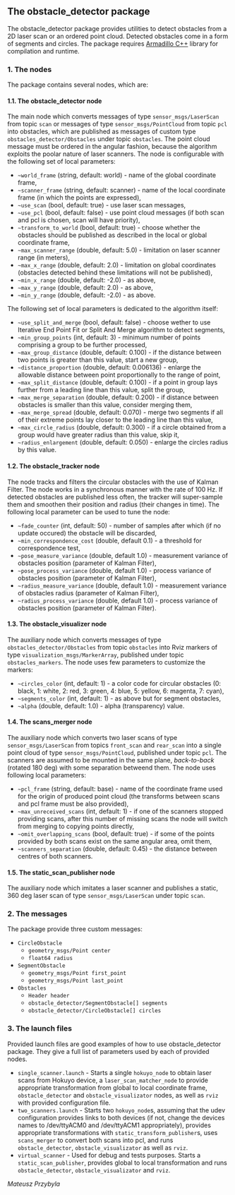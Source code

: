 ## The obstacle_detector package 

The obstacle_detector package provides utilities to detect obstacles from a 2D laser scan or an ordered point cloud. Detected obstacles come in a form of segments and circles. The package requires [Armadillo C++](http://arma.sourceforge.net) library for compilation and runtime.

### 1. The nodes

The package contains several nodes, which are:

#### 1.1. The obstacle_detector node 
The main node which converts messages of type `sensor_msgs/LaserScan` from topic `scan` or messages of type `sensor_msgs/PointCloud` from topic `pcl` into obstacles, which are published as messages of custom type `obstacles_detector/Obstacles` under topic `obstacles`. The point cloud message must be ordered in the angular fashion, because the algorithm exploits the poolar nature of laser scanners. The node is configurable with the following set of local parameters:

* `~world_frame` (string, default: world) - name of the global coordinate frame,
* `~scanner_frame` (string, default: scanner) - name of the local coordinate frame (in which the points are expressed),
* `~use_scan` (bool, default: true) - use laser scan messages,
* `~use_pcl` (bool, default: false) - use point cloud messages (if both scan and pcl is chosen, scan will have priority),
* `~transform_to_world` (bool, default: true) - choose whether the obstacles should be published as described in the local or global coordinate frame,
* `~max_scanner_range` (double, default: 5.0) - limitation on laser scanner range (in meters),
* `~max_x_range` (double, default: 2.0) - limitation on global coordinates (obstacles detected behind these limitations will not be published),
* `~min_x_range` (double, default: -2.0) - as above,
* `~max_y_range` (double, default: 2.0) - as above,
* `~min_y_range` (double, default: -2.0) - as above.

The following set of local parameters is dedicated to the algorithm itself:

* `~use_split_and_merge` (bool, default: false) - choose wether to use Iterative End Point Fit or Split And Merge algorithm to detect segments,
* `~min_group_points` (int, default: 3) - minimum number of points comprising a group to be further processed,
* `~max_group_distance` (double, default: 0.100) - if the distance between two points is greater than this value, start a new group,
* `~distance_proportion` (double, default: 0.006136) - enlarge the allowable distance between point proportionally to the range of point,
* `~max_split_distance` (double, default: 0.100) - if a point in group lays further from a leading line than this value, split the group, 
* `~max_merge_separation` (double, default: 0.200) - if distance between obstacles is smaller than this value, consider merging them,
* `~max_merge_spread` (double, default: 0.070) - merge two segments if all of their extreme points lay closer to the leading line than this value,
* `~max_circle_radius` (double, default: 0.300) - if a circle obtained from a group would have greater radius than this value, skip it, 
* `~radius_enlargement` (double, default: 0.050) - enlarge the circles radius by this value.

#### 1.2. The obstacle_tracker node
The node tracks and filters the circular obstacles with the use of Kalman Filter. The node works in a synchronous manner with the rate of 100 Hz. If detected obstacles are published less often, the tracker will super-sample them and smoothen their position and radius (their changes in time). The following local parameter can be used to tune the node:

* `~fade_counter` (int, default: 50) - number of samples after which (if no update occured) the obstacle will be discarded,
* `~min_correspondence_cost` (double, default 0.1) - a threshold for correspondence test,
* `~pose_measure_variance` (double, default 1.0) - measurement variance of obstacles position (parameter of Kalman Filter),
* `~pose_process_variance` (double, default 1.0) - process variance of obstacles position (parameter of Kalman Filter),
* `~radius_measure_variance` (double, default 1.0) - measurement variance of obstacles radius (parameter of Kalman Filter),
* `~radius_process_variance` (double, default 1.0) - process variance of obstacles position (parameter of Kalman Filter).

#### 1.3. The obstacle_visualizer node
The auxiliary node which converts messages of type `obstacles_detector/Obstacles` from topic `obstacles` into Rviz markers of type `visualization_msgs/MarkerArray`, published under topic `obstacles_markers`. The node uses few parameters to customize the markers:

* `~circles_color` (int, default: 1) - a color code for circular obstacles (0: black, 1: white, 2: red, 3: green, 4: blue, 5: yellow, 6: magenta, 7: cyan), 
* `~segments_color` (int, default: 1) - as above but for segment obstacles,
* `~alpha` (double, default: 1.0) - alpha (transparency) value.


#### 1.4. The scans_merger node 
The auxiliary node which converts two laser scans of type `sensor_msgs/LaserScan` from topics `front_scan` and `rear_scan` into a single point cloud of type `sensor_msgs/PointCloud`, published under topic `pcl`. The scanners are assumed to be mounted in the same plane, _back-to-back_ (rotated 180 deg) with some separation betweend them. The node uses following local parameters:

* `~pcl_frame` (string, default: base) - name of the coordinate frame used for the origin of produced point cloud (the transforms between scans and pcl frame must be also provided),
* `~max_unreceived_scans` (int, default: 1) - if one of the scanners stopped providing scans, after this number of missing scans the node will switch from merging to copying points directly,
* `~omit_overlapping_scans` (bool, default: true) - if some of the points provided by both scans exist on the same angular area, omit them,
* `~scanners_separation` (double, default: 0.45) - the distance between centres of both scanners.

#### 1.5. The static_scan_publisher node
The auxiliary node which imitates a laser scanner and publishes a static, 360 deg laser scan of type `sensor_msgs/LaserScan` under topic `scan`.

### 2. The messages

The package provide three custom messages:

* `CircleObstacle`
  * `geometry_msgs/Point center`
  * `float64 radius`
* `SegmentObstacle`
  * `geometry_msgs/Point first_point`
  * `geometry_msgs/Point last_point`
* `Obstacles`
  * `Header header`
  * `obstacle_detector/SegmentObstacle[] segments`
  * `obstacle_detector/CircleObstacle[] circles`

### 3. The launch files

Provided launch files are good examples of how to use obstacle_detector package. They give a full list of parameters used by each of provided nodes.

* `single_scanner.launch` - Starts a single `hokuyo_node` to obtain laser scans from Hokuyo device, a `laser_scan_matcher_node` to provide appropriate transformation from global to local coordinate frame, `obstacle_detector` and `obstacle_visualizator` nodes, as well as `rviz` with provided configuration file.
* `two_scanners.launch` - Starts two `hokuyo_node`s, assuming that the udev configuration provides links to both devices (if not, change the devices names to /dev/ttyACM0 and /dev/ttyACM1 appropriately), provides appropriate transformations with `static_transform_publisher`s, uses `scans_merger` to convert both scans into pcl, and runs `obstacle_detector`, `obstacle_visualizator` as well as `rviz`.
* `virtual_scanner` - Used for debug and tests purposes. Starts a `static_scan_publisher`, provides global to local transformation and runs `obstacle_detector`, `obstacle_visualizator` and `rviz`.

_Mateusz Przybyla_

